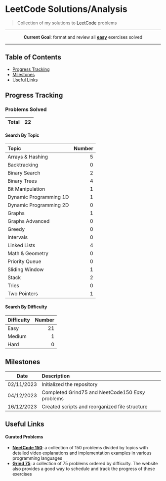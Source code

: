 # LeetCode Solutions/Analysis

> Collection of my solutions to [LeetCode](https://leetcode.com) problems

---
<p align="center"> <strong>Current Goal</strong>: format and review all <b><u>easy</u></b> exercises solved<p>  

---

## Table of Contents
  - [Progress Tracking](#progress-tracking)
  - [Milestones](#milestones)
  - [Useful Links](#useful-links)

## Progress Tracking

### Problems Solved

| Total | 22 |
|:---:|:---:|

#### Search By Topic

| Topic | Number |
|:---|---:|
| Arrays & Hashing | 5 |
| Backtracking | 0 |
| Binary Search | 2 |
| Binary Trees | 4 |
| Bit Manipulation | 1 |
| Dynamic Programming 1D | 1 |
| Dynamic Programming 2D | 0 |
| Graphs | 1 |
| Graphs Advanced | 0 |
| Greedy | 0 |
| Intervals | 0 |
| Linked Lists | 4 |
| Math & Geometry | 0 |
| Priority Queue | 0 |
| Sliding Window | 1 |
| Stack | 2 |
| Tries | 0 |
| Two Pointers | 1 |

#### Search By Difficulty

| Difficulty | Number |
|:---|---:|
| Easy | 21 |
| Medium | 1 |
| Hard | 0 |

## Milestones

| Date | Description |
|:------:|:-------------|
| 02/11/2023 | Initialized the repository |
| 04/12/2023 | Completed Grind75 and NeetCode150 _Easy_ problems |
| 16/12/2023 | Created scripts and reorganized file structure |

## Useful Links

#### Curated Problems

- **[NeetCode 150](https://neetcode.io/practice)**: a collection of 150 problems divided by topics with detailed video explanations and implementation examples in various programming languages
- **[Grind 75](https://www.techinterviewhandbook.org/grind75?weeks=28&hours=40)**: a collection of 75 problems ordered by difficulty. The website also provides a good way to schedule and track the progress of these exercises